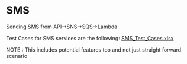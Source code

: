 # SMS
Sending SMS from API->SNS->SQS->Lambda

Test Cases for SMS services  are the following:
[SMS_Test_Cases.xlsx](https://github.com/Mukhil-Padmanabhan/SMS/files/10701982/SMS_Test_Cases.xlsx)


NOTE : This includes potential features too and not just straight forward scenario
